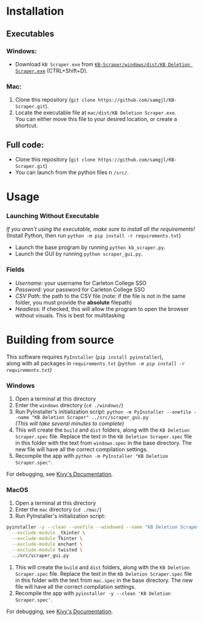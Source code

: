 # Installation
## Executables
### Windows:
- Download ```KB Scraper.exe``` from [```KB-Scraper/windows/dist/KB Deletion Scraper.exe```](https://github.com/samgjl/KB-Scraper/blob/main/windows/dist/KB%20Deletion%20Scraper.exe) (CTRL+Shift+D).
### Mac:
1. Clone this repository (```git clone https://github.com/samgjl/KB-Scraper.git```).
2. Locate the executable file at ```mac/dist/KB Deletion Scraper.exe```. <br> You can either move this file to your desired location, or create a shortcut.

## Full code:
- Clone this repository (```git clone https://github.com/samgjl/KB-Scraper.git```)
- You can launch from the python files n ```/src/```.

# Usage
### Launching Without Executable
*If you aren't using the executable, make sure to install all the requirements!* <br> (Install Python, then run ```python -m pip install -r requirements.txt```)
* Launch the base program by running ```python kb_scraper.py```.
* Launch the GUI by running ```python scraper_gui.py```.
### Fields
- *Username:* your username for Carleton College SSO
- *Password:* your password for Carleton College SSO
- *CSV Path:* the path to the CSV file (note: if the file is not in the same folder, you must provide the __absolute__ filepath)
- *Headless:* If checked, this will allow the program to open the browser without visuals. This is best for multitasking

# Building from source
This software requires ```PyInstaller``` (```pip install pyinstaller```), <br> along with all packages in ```requirements.txt``` *(```python -m pip install -r requirements.txt```)*

### Windows
1. Open a terminal at this directory
2. Enter the ```windows``` directory (```cd ./windows/```)
3. Run PyInstaller's initialization script: ```python -m PyInstaller --onefile --name "KB Deletion Scraper" ../src/scraper_gui.py``` <br> *(This will take several minutes to complete)*
4. This will create the ```build``` and ```dist``` folders, along with the ```KB Deletion Scraper.spec``` file. Replace the text in the ```KB Deletion Scraper.spec``` file in this folder with the text from ```windows.spec``` in the base directory. The new file will have all the correct compilation settings.
5. Recompile the app with ```python -m PyInstaller "KB Deletion Scraper.spec"```.

For debugging, see [Kivy's Documentation](https://kivy.org/doc/stable/guide/packaging-windows.html).

### MacOS
1. Open a terminal at this directory
2. Enter the ```mac``` directory (```cd ./mac/```)
3. Run PyInstaller's initialization script: 

```bash
pyinstaller -y --clean --onefile --windowed --name "KB Deletion Scraper" \
  --exclude-module _tkinter \
  --exclude-module Tkinter \
  --exclude-module enchant \
  --exclude-module twisted \
  ../src/scraper_gui.py
```

1. This will create the ```build``` and ```dist``` folders, along with the ```KB Deletion Scraper.spec``` file. Replace the text in the ```KB Deletion Scraper.spec``` file in this folder with the text from ```mac.spec``` in the base directory. The new file will have all the correct compilation settings.
2. Recompile the app with ```pyinstaller -y --clean 'KB Deletion Scraper.spec'```.

For debugging, see [Kivy's Documentation](https://kivy.org/doc/stable/guide/packaging-osx.html).